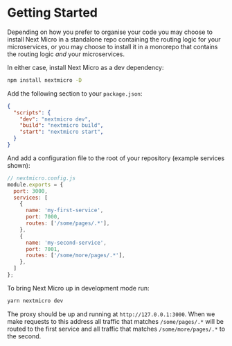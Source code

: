 # Getting Started

Depending on how you prefer to organise your code you may choose to install
Next Micro in a standalone repo containing the routing logic for your
microservices, or you may choose to install it in a monorepo that contains
the routing logic *and* your microservices.

In either case, install Next Micro as a dev dependency:

```sh
npm install nextmicro -D
```

Add the following section to your `package.json`:

```json
{
  "scripts": {
    "dev": "nextmicro dev",
    "build": "nextmicro build",
    "start": "nextmicro start",
  }
}
```

And add a configuration file to the root of your repository (example services shown):

```js
// nextmicro.config.js
module.exports = {
  port: 3000,
  services: [
    {
      name: 'my-first-service',
      port: 7000,
      routes: ['/some/pages/.*'],
    },
    {
      name: 'my-second-service',
      port: 7001,
      routes: ['/some/more/pages/.*'],
    },
  ]
};
```

To bring Next Micro up in development mode run:

```sh
yarn nextmicro dev
```

The proxy should be up and running at `http://127.0.0.1:3000`. When we make
requests to this address all traffic that matches `/some/pages/.*` will be
routed to the first service and all traffic that matches `/some/more/pages/.*`
to the second.
